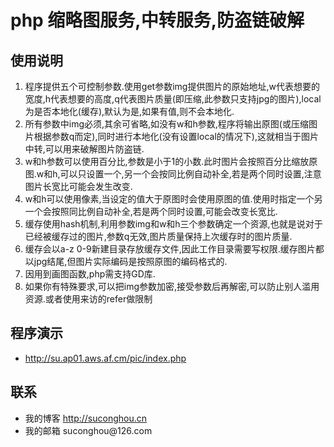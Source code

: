 
<html>
<head>
	<h1>php 缩略图服务,中转服务,防盗链破解</h1>
</head>
<body>

<h2>使用说明</h2>
<ol>

<li>程序提供五个可控制参数.使用get参数img提供图片的原始地址,w代表想要的宽度,h代表想要的高度,q代表图片质量(即压缩,此参数只支持jpg的图片),local为是否本地化(缓存),默认为是,如果有值,则不会本地化.</li>

<li>所有参数中img必须,其余可省略,如没有w和h参数,程序将输出原图(或压缩图片根据参数q而定),同时进行本地化(没有设置local的情况下),这就相当于图片中转,可以用来破解图片防盗链.</li>

<li>w和h参数可以使用百分比,参数是小于1的小数.此时图片会按照百分比缩放原图.w和h,可以只设置一个,另一个会按同比例自动补全,若是两个同时设置,注意图片长宽比可能会发生改变.</li>

<li>w和h可以使用像素,当设定的值大于原图时会使用原图的值.使用时指定一个另一个会按照同比例自动补全,若是两个同时设置,可能会改变长宽比.</li>

<li>缓存使用hash机制,利用参数img和w和h三个参数确定一个资源,也就是说对于已经被缓存过的图片,参数q无效,图片质量保持上次缓存时的图片质量.</li>

<li>缓存会以a-z 0-9新建目录存放缓存文件,因此工作目录需要写权限.缓存图片都以jpg结尾,但图片实际编码是按照原图的编码格式的.</li>

<li>因用到画图函数,php需支持GD库.</li>

<li>如果你有特殊要求,可以把img参数加密,接受参数后再解密,可以防止别人滥用资源.或者使用来访的refer做限制</li>


</ol>

<h2>程序演示</h2>
<ul>
<li>
<a href="http://su.ap01.aws.af.cm/pic/index.php">http://su.ap01.aws.af.cm/pic/index.php</a>
</li>
</ul>

<h2>联系</h2>
<ul>
<li>我的博客 <a href="http://suconghou.cn">http://suconghou.cn</a></li>

<li>我的邮箱 suconghou@126.com</li>
</ul>

</body>
</html>

